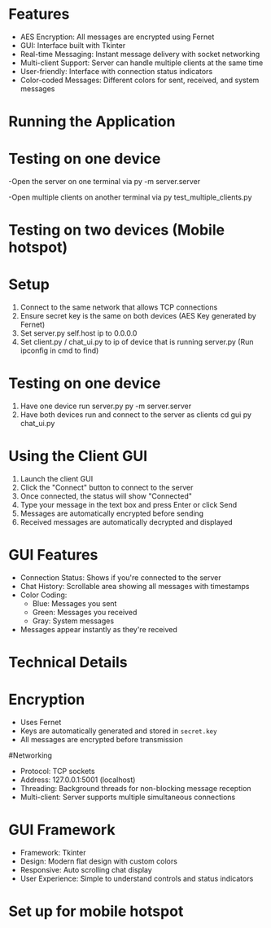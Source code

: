 # Features

- AES Encryption: All messages are encrypted using Fernet
- GUI: Interface built with Tkinter
- Real-time Messaging: Instant message delivery with socket networking
- Multi-client Support: Server can handle multiple clients at the same time
- User-friendly: Interface with connection status indicators
- Color-coded Messages: Different colors for sent, received, and system messages


# Running the Application

# Testing on one device
-Open the server on one terminal via
py -m server.server

-Open multiple clients on another terminal via
py test_multiple_clients.py

# Testing on two devices (Mobile hotspot)
# Setup
1. Connect to the same network that allows TCP connections 
2. Ensure secret key is the same on both devices (AES Key generated by Fernet)
3. Set server.py self.host ip to 0.0.0.0
4. Set client.py / chat_ui.py to ip of device that is running server.py (Run ipconfig in cmd to find)

# Testing on one device
1. Have one device run server.py
   py -m server.server
2. Have both devices run and connect to the server as clients
   cd gui
   py chat_ui.py




# Using the Client GUI
1. Launch the client GUI
2. Click the "Connect" button to connect to the server
3. Once connected, the status will show "Connected"
4. Type your message in the text box and press Enter or click Send
5. Messages are automatically encrypted before sending
6. Received messages are automatically decrypted and displayed

# GUI Features
- Connection Status: Shows if you're connected to the server
- Chat History: Scrollable area showing all messages with timestamps
- Color Coding: 
  - Blue: Messages you sent
  - Green: Messages you received
  - Gray: System messages
- Messages appear instantly as they're received


# Technical Details

# Encryption
- Uses Fernet 
- Keys are automatically generated and stored in `secret.key`
- All messages are encrypted before transmission

#Networking
- Protocol: TCP sockets
- Address: 127.0.0.1:5001 (localhost)
- Threading: Background threads for non-blocking message reception
- Multi-client: Server supports multiple simultaneous connections

# GUI Framework
- Framework: Tkinter 
- Design: Modern flat design with custom colors
- Responsive: Auto scrolling chat display
- User Experience: Simple to understand controls and status indicators

# Set up for mobile hotspot